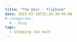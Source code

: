 ```yaml
---
title: "The bear - flipbook"
date: 2023-07-18T15:34:30-04:00
# categories:
  # - blog
tags:
  - Sleeping too much
---
```


<!-- <object data="file:/assets/images/bear.pdf" type="application/pdf" width="700px" height="700px">
  <embed src="file:/assets/images/bear.pdf">
  <p>This browser does not support PDFs. Please download the PDF to view it: <a href="/assets/images/bear.pdf">Download PDF</a>.</p>
  </embed>
</object> -->
<!-- 
<div id="fliphtml5-book-container" style="width:800px;height:600px">
  <script type="text/javascript" src="https://fliphtml5.com/js/fliphtml5.min.js"></script>
  <script type="text/javascript">
    var book = new FlipHTML5Book();
    book.init({
      bookId: "123456",
      bookUrl: "file:/assets/images/bear.pdf",
      bookWidth: 800,
      bookHeight: 600
    });
    document.getElementById("fliphtml5-book-container").appendChild(book.getDom());
  </script>
</div> -->


<!-- You'll find this post in your `_posts` directory. Go ahead and edit it and re-build the site to see your changes. You can rebuild the site in many different ways, but the most common way is to run `jekyll serve`, which launches a web server and auto-regenerates your site when a file is updated.

To add new posts, simply add a file in the `_posts` directory that follows the convention `YYYY-MM-DD-name-of-post.ext` and includes the necessary front matter. Take a look at the source for this post to get an idea about how it works.

Jekyll also offers powerful support for code snippets:

```ruby
def print_hi(name)
  puts "Hi, #{name}"
end
print_hi('Tom')
#=> prints 'Hi, Tom' to STDOUT.
```

Check out the [Jekyll docs][jekyll-docs] for more info on how to get the most out of Jekyll. File all bugs/feature requests at [Jekyll’s GitHub repo][jekyll-gh]. If you have questions, you can ask them on [Jekyll Talk][jekyll-talk].

[jekyll-docs]: https://jekyllrb.com/docs/home
[jekyll-gh]:   https://github.com/jekyll/jekyll
[jekyll-talk]: https://talk.jekyllrb.com/ -->
